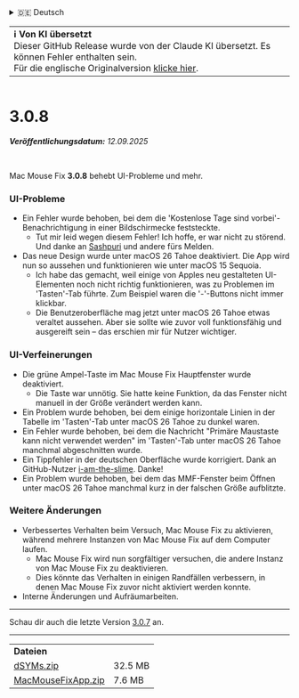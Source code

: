 <details>
<summary>🇩🇪 Deutsch</summary>

[🇬🇧 English (GitHub Release)](https://github.com/noah-nuebling/mac-mouse-fix/releases/tag/3.0.8)\
**🇩🇪 Deutsch**\
[🇻🇳 Tiếng Việt](https://redirect.macmousefix.com/?target=mmf-release&tag=3.0.8&locale=vi)\
[🇨🇳 中文 (简体)](https://redirect.macmousefix.com/?target=mmf-release&tag=3.0.8&locale=zh-Hans)\
[🇨🇳 中文 (繁體)](https://redirect.macmousefix.com/?target=mmf-release&tag=3.0.8&locale=zh-Hant)\
[🇭🇰 中文（香港)](https://redirect.macmousefix.com/?target=mmf-release&tag=3.0.8&locale=zh-HK)\
[🇰🇷 한국어](https://redirect.macmousefix.com/?target=mmf-release&tag=3.0.8&locale=ko)\
[Help translate Mac Mouse Fix to different languages!](https://github.com/noah-nuebling/mac-mouse-fix/discussions/731)
</details>
<table align=><td>
<b>ℹ️ Von KI übersetzt</b><br>
Dieser GitHub Release wurde von der Claude KI übersetzt. Es können Fehler enthalten sein.<br>
Für die englische Originalversion <a href="https://github.com/noah-nuebling/mac-mouse-fix/releases/tag/3.0.8">klicke hier</a>.
</td></table>

<table></table>

# 3.0.8
***Veröffentlichungsdatum:** 12.09.2025*

<br>

Mac Mouse Fix **3.0.8** behebt UI-Probleme und mehr.

### **UI-Probleme**

- Ein Fehler wurde behoben, bei dem die 'Kostenlose Tage sind vorbei'-Benachrichtigung in einer Bildschirmecke feststeckte.
    - Tut mir leid wegen diesem Fehler! Ich hoffe, er war nicht zu störend. Und danke an [Sashpuri](https://github.com/Sashpuri) und andere fürs Melden.
- Das neue Design wurde unter macOS 26 Tahoe deaktiviert. Die App wird nun so aussehen und funktionieren wie unter macOS 15 Sequoia.
    - Ich habe das gemacht, weil einige von Apples neu gestalteten UI-Elementen noch nicht richtig funktionieren, was zu Problemen im 'Tasten'-Tab führte. Zum Beispiel waren die '-'-Buttons nicht immer klickbar.
    - Die Benutzeroberfläche mag jetzt unter macOS 26 Tahoe etwas veraltet aussehen. Aber sie sollte wie zuvor voll funktionsfähig und ausgereift sein – das erschien mir für Nutzer wichtiger.

### **UI-Verfeinerungen**

- Die grüne Ampel-Taste im Mac Mouse Fix Hauptfenster wurde deaktiviert.
    - Die Taste war unnötig. Sie hatte keine Funktion, da das Fenster nicht manuell in der Größe verändert werden kann.
- Ein Problem wurde behoben, bei dem einige horizontale Linien in der Tabelle im 'Tasten'-Tab unter macOS 26 Tahoe zu dunkel waren.
- Ein Fehler wurde behoben, bei dem die Nachricht "Primäre Maustaste kann nicht verwendet werden" im 'Tasten'-Tab unter macOS 26 Tahoe manchmal abgeschnitten wurde.
- Ein Tippfehler in der deutschen Oberfläche wurde korrigiert. Dank an GitHub-Nutzer [i-am-the-slime](https://github.com/i-am-the-slime). Danke!
- Ein Problem wurde behoben, bei dem das MMF-Fenster beim Öffnen unter macOS 26 Tahoe manchmal kurz in der falschen Größe aufblitzte.

### **Weitere Änderungen**

- Verbessertes Verhalten beim Versuch, Mac Mouse Fix zu aktivieren, während mehrere Instanzen von Mac Mouse Fix auf dem Computer laufen.
    - Mac Mouse Fix wird nun sorgfältiger versuchen, die andere Instanz von Mac Mouse Fix zu deaktivieren.
    - Dies könnte das Verhalten in einigen Randfällen verbessern, in denen Mac Mouse Fix zuvor nicht aktiviert werden konnte.
- Interne Änderungen und Aufräumarbeiten.

---

Schau dir auch die letzte Version [3.0.7](https://redirect.macmousefix.com/?target=mmf-release&tag=3.0.7&locale=de) an.

---

<table align="start">
<tr>
    <td colspan=2>
        <b>Dateien</b>
    </td>
</tr>
<tr>
    <td><a href="https://github.com/noah-nuebling/mac-mouse-fix/releases/download/3.0.8/dSYMs.zip">dSYMs.zip</a></td>
    <td>32.5 MB</td>
</tr>
<tr>
    <td><a href="https://github.com/noah-nuebling/mac-mouse-fix/releases/download/3.0.8/MacMouseFixApp.zip">MacMouseFixApp.zip</a></td>
    <td>7.6 MB</td>
</tr>
</table>